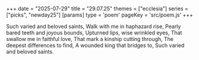 +++
date = "2025-07-29"
title = "29.07.25"
themes = ["ecclesia"]
series = ["picks", "newday25"]
[params]
  type = 'poem'
  pageKey = 'src/poem.js'
+++

Such varied and beloved saints,
Walk with me in haphazard rise,
Pearly bared teeth and joyous bounds,
Upturned lips, wise wrinkled eyes,
That swallow me in faithful love,
That mark a kinship cutting through,
The deepest differences to find,
A wounded king that bridges to,
Such varied and beloved saints.
